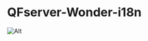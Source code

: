 # QFserver-Wonder-i18n
![Alt](https://repobeats.axiom.co/api/embed/9b6978f2866d9a55f9f3438dc25a9b8537b2ce82.svg "Repobeats analytics image")
